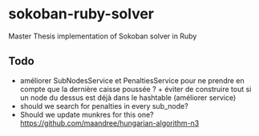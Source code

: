 # sokoban-ruby-solver

Master Thesis implementation of Sokoban solver in Ruby

## Todo

 * améliorer SubNodesService et PenaltiesService pour ne prendre en compte que la dernière caisse
   poussée ? + éviter de construire tout si un node du dessus est déjà dans le hashtable (améliorer service)
 * should we search for penalties in every sub_node?
 * Should we update munkres for this one? https://github.com/maandree/hungarian-algorithm-n3

